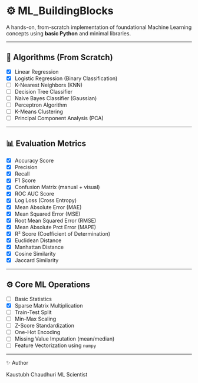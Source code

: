 # ⚙️ ML_BuildingBlocks

A hands-on, from-scratch implementation of foundational Machine Learning concepts using **basic Python** and minimal libraries.

---

## 🧠 Algorithms (From Scratch)

- [x] Linear Regression
- [x] Logistic Regression (Binary Classification)
- [ ] K-Nearest Neighbors (KNN)
- [ ] Decision Tree Classifier
- [ ] Naive Bayes Classifier (Gaussian)
- [ ] Perceptron Algorithm
- [ ] K-Means Clustering
- [ ] Principal Component Analysis (PCA)

---

## 📊 Evaluation Metrics

- [x] Accuracy Score
- [x] Precision
- [x] Recall
- [x] F1 Score
- [x] Confusion Matrix (manual + visual)
- [x] ROC AUC Score
- [x] Log Loss (Cross Entropy)
- [x] Mean Absolute Error (MAE)
- [x] Mean Squared Error (MSE)
- [x] Root Mean Squared Error (RMSE)
- [x] Mean Absolute Prct Error (MAPE)
- [x] R² Score (Coefficient of Determination)
- [x] Euclidean Distance
- [x] Manhattan Distance
- [x] Cosine Similarity
- [x] Jaccard Similarity

---

## ⚙️ Core ML Operations

- [ ] Basic Statistics
- [x] Sparse Matrix Multiplication
- [ ] Train-Test Split
- [ ] Min-Max Scaling
- [ ] Z-Score Standardization
- [ ] One-Hot Encoding
- [ ] Missing Value Imputation (mean/median)
- [ ] Feature Vectorization using `numpy`

---

✨ Author

Kaustubh Chaudhuri
ML Scientist
